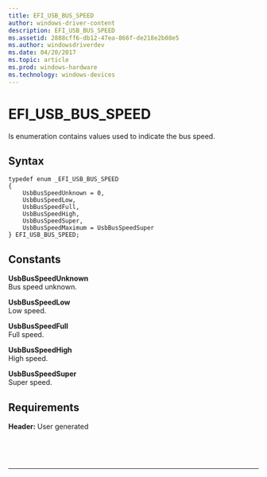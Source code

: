 ```yaml
---
title: EFI_USB_BUS_SPEED
author: windows-driver-content
description: EFI_USB_BUS_SPEED
ms.assetid: 2888cff6-db12-47ea-866f-de218e2b08e5
ms.author: windowsdriverdev
ms.date: 04/20/2017
ms.topic: article
ms.prod: windows-hardware
ms.technology: windows-devices
---
```


# EFI\_USB\_BUS\_SPEED


Is enumeration contains values used to indicate the bus speed.

## Syntax


``` syntax
typedef enum _EFI_USB_BUS_SPEED 
{
    UsbBusSpeedUnknown = 0,
    UsbBusSpeedLow,
    UsbBusSpeedFull,
    UsbBusSpeedHigh,
    UsbBusSpeedSuper,
    UsbBusSpeedMaximum = UsbBusSpeedSuper
} EFI_USB_BUS_SPEED;
```

## Constants


<a href="" id="usbbusspeedunknown"></a>**UsbBusSpeedUnknown**  
Bus speed unknown.

<a href="" id="usbbusspeedlow"></a>**UsbBusSpeedLow**  
Low speed.

<a href="" id="usbbusspeedfull"></a>**UsbBusSpeedFull**  
Full speed.

<a href="" id="usbbusspeedhigh"></a>**UsbBusSpeedHigh**  
High speed.

<a href="" id="usbbusspeedsuper"></a>**UsbBusSpeedSuper**  
Super speed.

## Requirements


**Header:** User generated

 

 


--------------------


